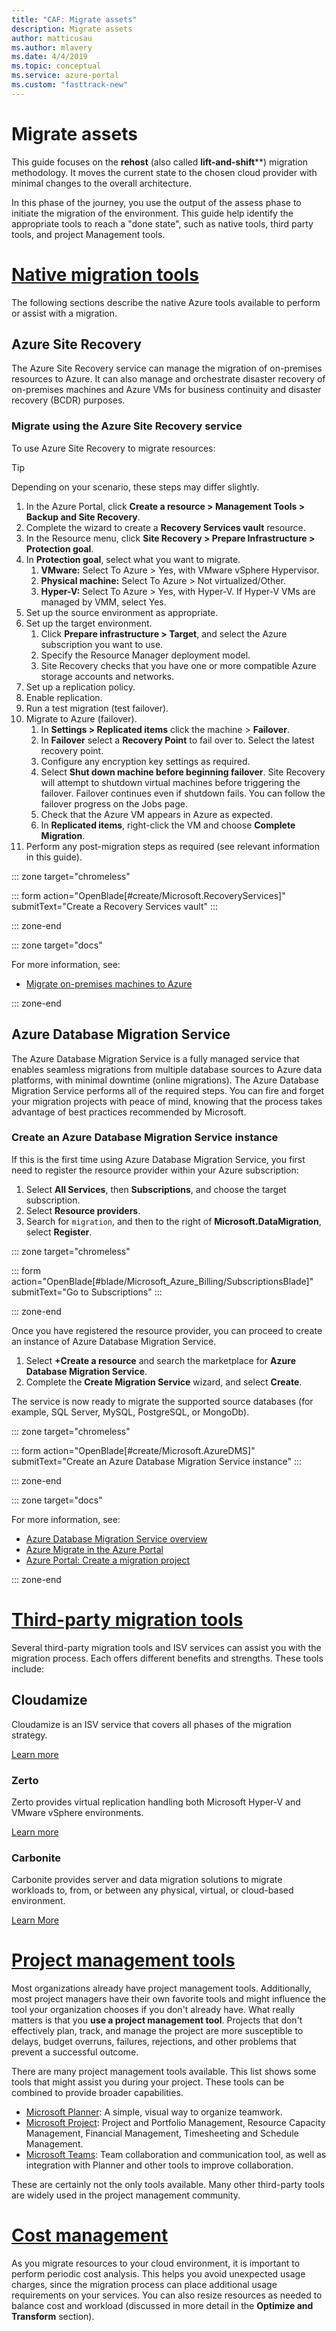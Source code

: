 ```yaml
---
title: "CAF: Migrate assets"
description: Migrate assets
author: matticusau
ms.author: mlavery
ms.date: 4/4/2019
ms.topic: conceptual
ms.service: azure-portal
ms.custom: "fasttrack-new"
---
```


# Migrate assets

This guide focuses on the **rehost** (also called **lift-and-shift****) migration methodology. It moves the current state to the chosen cloud provider with minimal changes to the overall architecture.

In this phase of the journey, you use the output of the assess phase to initiate the migration of the environment. This guide help identify the appropriate tools to reach a "done state", such as native tools, third party tools, and project Management tools.

# [Native migration tools](#tab/Tools)

The following sections describe the native Azure tools available to perform or assist with a migration.

## Azure Site Recovery

The Azure Site Recovery service can manage the migration of on-premises resources to Azure. It can also manage and orchestrate disaster recovery of on-premises machines and Azure VMs for business continuity and disaster recovery (BCDR) purposes.

### Migrate using the Azure Site Recovery service

To use Azure Site Recovery to migrate resources:

> [!TIP]
> Depending on your scenario, these steps may differ slightly.

1. In the Azure Portal, click **Create a resource > Management Tools > Backup and Site Recovery**.
1. Complete the wizard to create a **Recovery Services vault** resource.
1. In the Resource menu, click **Site Recovery > Prepare Infrastructure > Protection goal**.
1. In **Protection goal**, select what you want to migrate.
    1. **VMware:** Select To Azure > Yes, with VMware vSphere Hypervisor.
    1. **Physical machine:** Select To Azure > Not virtualized/Other.
    1. **Hyper-V:** Select To Azure > Yes, with Hyper-V. If Hyper-V VMs are managed by VMM, select Yes.
1. Set up the source environment as appropriate.
1. Set up the target environment.
    1. Click **Prepare infrastructure > Target**, and select the Azure subscription you want to use.
    1. Specify the Resource Manager deployment model.
    1. Site Recovery checks that you have one or more compatible Azure storage accounts and networks.
1. Set up a replication policy.
1. Enable replication.
1. Run a test migration (test failover).
1. Migrate to Azure (failover).
    1. In **Settings > Replicated items** click the machine > **Failover**.
    1. In **Failover** select a **Recovery Point** to fail over to. Select the latest recovery point.
    1. Configure any encryption key settings as required.
    1. Select **Shut down machine before beginning failover**. Site Recovery will attempt to shutdown virtual machines before triggering the failover. Failover continues even if shutdown fails. You can follow the failover progress on the Jobs page.
    1. Check that the Azure VM appears in Azure as expected.
    1. In **Replicated items**, right-click the VM and choose **Complete Migration**.
1. Perform any post-migration steps as required (see relevant information in this guide).

::: zone target="chromeless"

::: form action="OpenBlade[#create/Microsoft.RecoveryServices]" submitText="Create a Recovery Services vault" :::

::: zone-end

::: zone target="docs"

For more information, see:

- [Migrate on-premises machines to Azure](/azure/site-recovery/migrate-tutorial-on-premises-azure)

::: zone-end

## Azure Database Migration Service

The Azure Database Migration Service is a fully managed service that enables seamless migrations from multiple database sources to Azure data platforms, with minimal downtime (online migrations). The Azure Database Migration Service performs all of the required steps. You can fire and forget your migration projects with peace of mind, knowing that the process takes advantage of best practices recommended by Microsoft.

### Create an Azure Database Migration Service instance

If this is the first time using Azure Database Migration Service, you first need to register the resource provider within your Azure subscription:

1. Select **All Services**, then **Subscriptions**, and choose the target subscription.
1. Select **Resource providers**.
1. Search for `migration`, and then to the right of **Microsoft.DataMigration**, select **Register**.

::: zone target="chromeless"

::: form action="OpenBlade[#blade/Microsoft_Azure_Billing/SubscriptionsBlade]" submitText="Go to Subscriptions" :::

::: zone-end

Once you have registered the resource provider, you can proceed to create an instance of Azure Database Migration Service.

1. Select **+Create a resource** and search the marketplace for **Azure Database Migration Service**.
1. Complete the **Create Migration Service** wizard, and select **Create**.

The service is now ready to migrate the supported source databases (for example, SQL Server, MySQL, PostgreSQL, or MongoDb).

::: zone target="chromeless"

::: form action="OpenBlade[#create/Microsoft.AzureDMS]" submitText="Create an Azure Database Migration Service instance" :::

::: zone-end

::: zone target="docs"

For more information, see:

- [Azure Database Migration Service overview](/azure/dms/dms-overview)
- [Azure Migrate in the Azure Portal](https://portal.azure.com/#blade/Microsoft_Azure_ManagementGroups/HierarchyBlade)
- [Azure Portal: Create a migration project](https://ms.portal.azure.com/#create/Microsoft.AzureMigrate)

::: zone-end

# [Third-party migration tools](#tab/third-party-tools)

Several third-party migration tools and ISV services can assist you with the migration process. Each offers different benefits and strengths. These tools include:

## Cloudamize

Cloudamize is an ISV service that covers all phases of the migration strategy.

[Learn more](https://www.cloudamize.com/)

### Zerto

Zerto provides virtual replication handling both Microsoft Hyper-V and VMware vSphere environments.

[Learn more](https://www.zerto.com/solutions/use-cases/data-center-migration-software/)

### Carbonite

Carbonite provides server and data migration solutions to migrate workloads to, from, or between any physical, virtual, or cloud-based environment.

[Learn More](https://www.carbonite.com/data-protection/data-migration-software)

# [Project management tools](#tab/project-management-tools)

Most organizations already have project management tools. Additionally, most project managers have their own favorite tools and might influence the tool your organization chooses if you don't already have. What really matters is that you **use a project management tool**. Projects that don't effectively plan, track, and manage the project are more susceptible to delays, budget overruns, failures, rejections, and other problems that prevent a successful outcome.

There are many project management tools available. This list shows some tools that might assist you during your project. These tools can be combined to provide broader capabilities.

- [Microsoft Planner](https://tasks.office.com/): A simple, visual way to organize teamwork.
- [Microsoft Project](https://products.office.com/project/project-and-portfolio-management-software): Project and Portfolio Management, Resource Capacity Management, Financial Management, Timesheeting and Schedule Management.
- [Microsoft Teams](https://products.office.com/microsoft-teams): Team collaboration and communication tool, as well as integration with Planner and other tools to improve collaboration.

These are certainly not the only tools available. Many other third-party tools are widely used in the project management community.

# [Cost management](#tab/ManageCost)

As you migrate resources to your cloud environment, it is important to perform periodic cost analysis. This helps you avoid unexpected usage charges, since the migration process can place additional usage requirements on your services. You can also resize resources as needed to balance cost and workload (discussed in more detail in the **Optimize and Transform** section).
